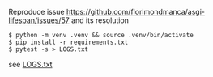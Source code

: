 Reproduce issue https://github.com/florimondmanca/asgi-lifespan/issues/57 and its resolution

```console
$ python -m venv .venv && source .venv/bin/activate
$ pip install -r requirements.txt
$ pytest -s > LOGS.txt
```

see [LOGS.txt](./LOGS.txt)
